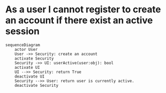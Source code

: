 # As a user I cannot register to create an account if there exist an active session
```mermaid
sequenceDiagram
    actor User
    User ->> Security: create an account 
    activate Security
    Security ->> UI: userActive(user:obj): bool
    activate UI 
    UI -->> Security: return True 
    deactivate UI
    Security -->> User: return user is currently active.
    deactivate Security
```